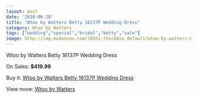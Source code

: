 ```yaml
---
layout: post
date: '2018-06-28'
title: "Wtoo by Watters Betty 16137P Wedding Dress"
category: Wtoo by Watters
tags: ["wedding","special","bridal","betty","sale"]
image: http://img.eudances.com/19552-thickbox_default/wtoo-by-watters-betty-16137p-wedding-dress.jpg
---
```

Wtoo by Watters Betty 16137P Wedding Dress

On Sales: **$419.99**
<a href="https://www.eudances.com/en/wtoo-by-watters/5814-wtoo-by-watters-betty-16137p-wedding-dress.html"><amp-img layout="responsive" width="600" height="600" src="//img.eudances.com/19552-thickbox_default/wtoo-by-watters-betty-16137p-wedding-dress.jpg" alt="Wtoo by Watters Betty 16137P Wedding Dress 0" /></a>
<a href="https://www.eudances.com/en/wtoo-by-watters/5814-wtoo-by-watters-betty-16137p-wedding-dress.html"><amp-img layout="responsive" width="600" height="600" src="//img.eudances.com/19554-thickbox_default/wtoo-by-watters-betty-16137p-wedding-dress.jpg" alt="Wtoo by Watters Betty 16137P Wedding Dress 1" /></a>
<a href="https://www.eudances.com/en/wtoo-by-watters/5814-wtoo-by-watters-betty-16137p-wedding-dress.html"><amp-img layout="responsive" width="600" height="600" src="//img.eudances.com/19553-thickbox_default/wtoo-by-watters-betty-16137p-wedding-dress.jpg" alt="Wtoo by Watters Betty 16137P Wedding Dress 2" /></a>

Buy it: [Wtoo by Watters Betty 16137P Wedding Dress](https://www.eudances.com/en/wtoo-by-watters/5814-wtoo-by-watters-betty-16137p-wedding-dress.html "Wtoo by Watters Betty 16137P Wedding Dress")

View more: [Wtoo by Watters](https://www.eudances.com/en/49-wtoo-by-watters "Wtoo by Watters")